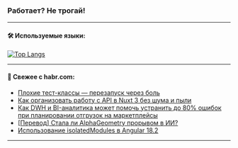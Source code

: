 ### Работает? Не трогай!

---
<!--
#### 🛠️ Technical stack:

![Java](https://img.shields.io/badge/Java-informational?logo=Oracle&style=flat&logoColor=white&color=FF4500)
![Kotlin](https://img.shields.io/badge/Kotlin-informational?logo=Kotlin&style=flat&logoColor=white&color=774D97)
![TS](https://img.shields.io/badge/TypeScript-informational?logo=typeScript&style=flat&logoColor=black&color=017acc)
![Python](https://img.shields.io/badge/Python-informational?logo=Python&style=flat&logoColor=black&color=ffdd54) <br>
![Spring](https://img.shields.io/badge/Spring-informational?logo=Spring&style=flat&logoColor=white&color=6DB33F) 
![SpringBoot](https://img.shields.io/badge/SpringBoot-informational?logo=SpringBoot&style=flat&logoColor=white&color=6DB33F)
![Nest](https://img.shields.io/badge/NestJS-informational?logo=NestJS&style=flat&logoColor=white&color=E0234E) 
![NodeJS](https://img.shields.io/badge/NodeJS-informational?logo=node.js&style=flat&logoColor=white&color=70A760)<br>
![PostgreSQL](https://img.shields.io/badge/PostgreSQL-informational?logo=PostgreSQL&style=flat&logoColor=white&color=DAA520)
![MongoDB](https://img.shields.io/badge/MongoDB-informational?logo=MongoDB&style=flat&logoColor=white&color=870000)
![Apache](https://img.shields.io/badge/Apache-informational?logo=apache&style=flat&logoColor=white&color=f74e28)

___ 
-->

#### 🛠️ Используемые языки:

[![Top Langs](https://github-readme-stats-u2qms2cxw-advtsettinggmailcoms-projects.vercel.app/api/top-langs/?username=zloylis&langs_count=10&hide_title=true&title_color=e6edf3&size_weight=0.5&count_weight=0.5&layout=compact&hide_progress=true&hide_border=true&theme=dracula)](https://github.com/zloylis)

<!---


####  :octocat:&nbsp;&nbsp; Статистика:

![GitHub stats](https://github-readme-stats-u2qms2cxw-advtsettinggmailcoms-projects.vercel.app/api?username=zloylis&show_icons=true&hide_border=true&theme=dracula&title_color=e6edf3&include_all_commits=true&count_private=true&hide_rank=false&hide_title=true&rank_icon=github)
-->
---

#### 💬 Свежее с habr.com:

<!-- BLOG-POST-LIST:START -->
- [Плохие тест-классы — перезапуск через боль](https://habr.com/ru/articles/837630/?utm_source=habrahabr&utm_medium=rss&utm_campaign=837630)
- [Как организовать работу с API в Nuxt 3 без шума и пыли](https://habr.com/ru/articles/837584/?utm_source=habrahabr&utm_medium=rss&utm_campaign=837584)
- [Как DWH и BI-аналитика может помочь устранить до 80% ошибок при планировании отгрузок на маркетплейсы](https://habr.com/ru/articles/837578/?utm_source=habrahabr&utm_medium=rss&utm_campaign=837578)
- [[Перевод] Стала ли AlphaGeometry прорывом в ИИ?](https://habr.com/ru/articles/837336/?utm_source=habrahabr&utm_medium=rss&utm_campaign=837336)
- [Использование isolatedModules в Angular 18.2](https://habr.com/ru/articles/837518/?utm_source=habrahabr&utm_medium=rss&utm_campaign=837518)
<!-- BLOG-POST-LIST:END -->

---
